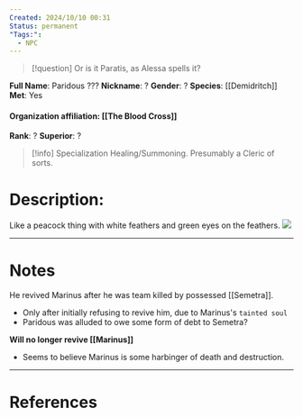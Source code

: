 ```yaml
---
Created: 2024/10/10 00:31
Status: permanent
"Tags:":
  - NPC
---
```

>[!question]  Or is it Paratis, as Alessa spells it?

**Full Name**: Paridous ???
**Nickname**: ?
**Gender**: ?
**Species**: [[Demidritch]]
**Met**: Yes
#### Organization affiliation: [[The Blood Cross]]
**Rank**: ?
**Superior**: ?

> [!info] Specialization
> Healing/Summoning. Presumably a Cleric of sorts.
# Description:
Like a peacock thing with white feathers and green eyes on the feathers.
![](https://lh7-rt.googleusercontent.com/docsz/AD_4nXcwqQqqxTE3Aj9JLy0UKHY5JfWREqMxwP4DrULs5PhtK7K1MYXLMmpe13UID-VJPTtUKvaYOwkrtdsCsWfQ02HMcpjJVPszFPYrX-ykq3i9i1_KRkyTnTsPoJT-KUYDu-eNXq0p51jthMgmpT1lmel11yQ?key=zhXLT_ZKqJSkF81R6_Nj_A)

---
# Notes
He revived Marinus after he was team killed by possessed [[Semetra]].
- Only after initially refusing to revive him, due to Marinus's `tainted soul`
- Paridous was alluded to owe some form of debt to Semetra?

**Will no longer revive [[Marinus]]**
- Seems to believe Marinus is some harbinger of death and destruction.


---
# References